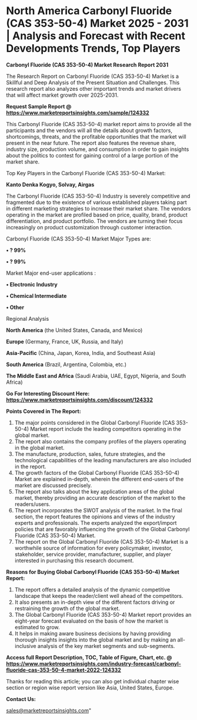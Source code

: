 # North America Carbonyl Fluoride (CAS 353-50-4) Market 2025 - 2031 | Analysis and Forecast with Recent Developments Trends, Top Players

<strong>Carbonyl Fluoride (CAS 353-50-4) Market Research Report 2031</strong>

The Research Report on Carbonyl Fluoride (CAS 353-50-4) Market is a Skillful and Deep Analysis of the Present Situation and Challenges. This research report also analyzes other important trends and market drivers that will affect market growth over 2025-2031.

<strong>Request Sample Report @ <a href=https://www.marketreportsinsights.com/sample/124332>https://www.marketreportsinsights.com/sample/124332</a></strong>

This Carbonyl Fluoride (CAS 353-50-4) market report aims to provide all the participants and the vendors will all the details about growth factors, shortcomings, threats, and the profitable opportunities that the market will present in the near future. The report also features the revenue share, industry size, production volume, and consumption in order to gain insights about the politics to contest for gaining control of a large portion of the market share.

Top Key Players in the Carbonyl Fluoride (CAS 353-50-4) Market:

<strong>Kanto Denka Kogyo, Solvay, Airgas</strong>

The Carbonyl Fluoride (CAS 353-50-4) Industry is severely competitive and fragmented due to the existence of various established players taking part in different marketing strategies to increase their market share. The vendors operating in the market are profiled based on price, quality, brand, product differentiation, and product portfolio. The vendors are turning their focus increasingly on product customization through customer interaction.

Carbonyl Fluoride (CAS 353-50-4) Market Major Types are:

<strong>• ? 99%

• ? 99%</strong>

Market Major end-user applications :

<strong>• Electronic Industry

• Chemical Intermediate

• Other</strong>

Regional Analysis

</u><strong><b>North America</b></strong> (the United States, Canada, and Mexico)

<strong><b>Europe </b></strong>(Germany, France, UK, Russia, and Italy)

<strong><b>Asia-Pacific</b></strong> (China, Japan, Korea, India, and Southeast Asia)

<strong><b>South America</b></strong> (Brazil, Argentina, Colombia, etc.)

<strong><b>The Middle East and Africa</b></strong> (Saudi Arabia, UAE, Egypt, Nigeria, and South Africa)

<strong>Go For Interesting Discount Here: <a href=https://www.marketreportsinsights.com/discount/124332>https://www.marketreportsinsights.com/discount/124332</a></strong>

<strong>Points Covered in The Report:</strong>
<ol>
  <li>The major points considered in the Global Carbonyl Fluoride (CAS 353-50-4) Market report include the leading competitors operating in the global market.</li>
  <li>The report also contains the company profiles of the players operating in the global market.</li>
  <li>The manufacture, production, sales, future strategies, and the technological capabilities of the leading manufacturers are also included in the report.</li>
  <li>The growth factors of the Global Carbonyl Fluoride (CAS 353-50-4) Market are explained in-depth, wherein the different end-users of the market are discussed precisely.</li>
  <li>The report also talks about the key application areas of the global market, thereby providing an accurate description of the market to the readers/users.</li>
  <li>The report incorporates the SWOT analysis of the market. In the final section, the report features the opinions and views of the industry experts and professionals. The experts analyzed the export/import policies that are favorably influencing the growth of the Global Carbonyl Fluoride (CAS 353-50-4) Market.</li>
  <li>The report on the Global Carbonyl Fluoride (CAS 353-50-4) Market is a worthwhile source of information for every policymaker, investor, stakeholder, service provider, manufacturer, supplier, and player interested in purchasing this research document.</li>
</ol>
<strong>Reasons for Buying Global Carbonyl Fluoride (CAS 353-50-4) Market Report:</strong>

<ol>
  <li>The report offers a detailed analysis of the dynamic competitive landscape that keeps the reader/client well ahead of the competitors.</li>
  <li>It also presents an in-depth view of the different factors driving or restraining the growth of the global market.</li>
  <li>The Global Carbonyl Fluoride (CAS 353-50-4) Market report provides an eight-year forecast evaluated on the basis of how the market is estimated to grow.</li>
  <li>It helps in making aware business decisions by having providing thorough insights insights into the global market and by making an all-inclusive analysis of the key market segments and sub-segments.</li>
</ol>
<strong>Access full Report Description, TOC, Table of Figure, Chart, etc. @ <a href=https://www.marketreportsinsights.com/industry-forecast/carbonyl-fluoride-cas-353-50-4-market-2022-124332>https://www.marketreportsinsights.com/industry-forecast/carbonyl-fluoride-cas-353-50-4-market-2022-124332</a></strong>


Thanks for reading this article; you can also get individual chapter wise section or region wise report version like Asia, United States, Europe.

<strong>Contact Us:</strong>

sales@marketreportsinsights.com"

